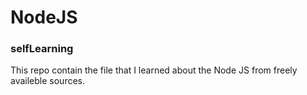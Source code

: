 # NodeJS
### selfLearning
This repo contain the file that I learned about the Node JS from freely availeble sources.
